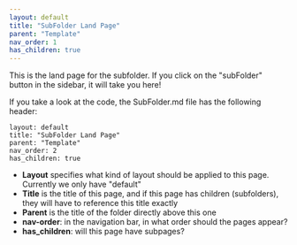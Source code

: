 ```yaml
---
layout: default
title: "SubFolder Land Page"
parent: "Template"
nav_order: 1
has_children: true
---
```


This is the land page for the subfolder. If you click on the "subFolder" button in the sidebar, it will take you here!


If you take a look at the code, the SubFolder.md file has the following header:
```
layout: default
title: "SubFolder Land Page"
parent: "Template"
nav_order: 2
has_children: true
```

- **Layout** specifies what kind of layout should be applied to this page. Currently we only have "default"
- **Title** is the title of this page, and if this page has children (subfolders), they will have to reference this title exactly
- **Parent** is the title of the folder directly above this one
- **nav-order**: in the navigation bar, in what order should the pages appear?
- **has_children**: will this page have subpages?
